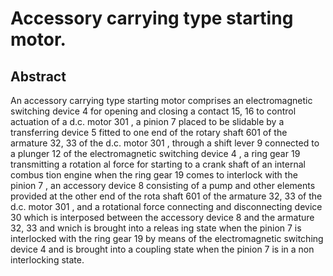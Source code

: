 # Accessory carrying type starting motor.

## Abstract
An accessory carrying type starting motor comprises an electromagnetic switching device 4 for opening and closing a contact 15, 16 to control actuation of a d.c. motor 301 , a pinion 7 placed to be slidable by a transferring device 5 fitted to one end of the rotary shaft 601 of the armature 32, 33 of the d.c. motor 301 , through a shift lever 9 connected to a plunger 12 of the electromagnetic switching device 4 , a ring gear 19 transmitting a rotation al force for starting to a crank shaft of an internal combus tion engine when the ring gear 19 comes to interlock with the pinion 7 , an accessory device 8 consisting of a pump and other elements provided at the other end of the rota shaft 601 of the armature 32, 33 of the d.c. motor 301 , and a rotational force connecting and disconnecting device 30 which is interposed between the accessory device 8 and the armature 32, 33 and wnich is brought into a releas ing state when the pinion 7 is interlocked with the ring gear 19 by means of the electromagnetic switching device 4 and is brought into a coupling state when the pinion 7 is in a non interlocking state.